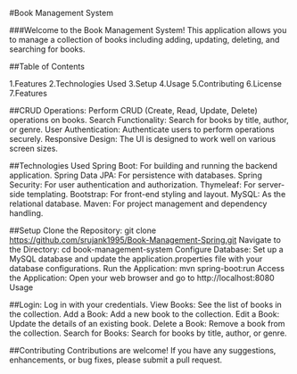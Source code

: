 #Book Management System

###Welcome to the Book Management System! This application allows you to manage a collection of books including adding, updating, deleting, and searching for books.

##Table of Contents
  
1.Features
2.Technologies Used
3.Setup
4.Usage
5.Contributing
6.License
7.Features

##CRUD Operations: Perform CRUD (Create, Read, Update, Delete) operations on books.
Search Functionality: Search for books by title, author, or genre.
User Authentication: Authenticate users to perform operations securely.
Responsive Design: The UI is designed to work well on various screen sizes.

##Technologies Used
Spring Boot: For building and running the backend application.
Spring Data JPA: For persistence with databases.
Spring Security: For user authentication and authorization.
Thymeleaf: For server-side templating.
Bootstrap: For front-end styling and layout.
MySQL: As the relational database.
Maven: For project management and dependency handling.

##Setup
Clone the Repository: git clone https://github.com/srujank1995/Book-Management-Spring.git
Navigate to the Directory: cd book-management-system
Configure Database: Set up a MySQL database and update the application.properties file with your database configurations.
Run the Application: mvn spring-boot:run
Access the Application: Open your web browser and go to http://localhost:8080
Usage

##Login: Log in with your credentials.
View Books: See the list of books in the collection.
Add a Book: Add a new book to the collection.
Edit a Book: Update the details of an existing book.
Delete a Book: Remove a book from the collection.
Search for Books: Search for books by title, author, or genre.

##Contributing
Contributions are welcome! If you have any suggestions, enhancements, or bug fixes, please submit a pull request.
